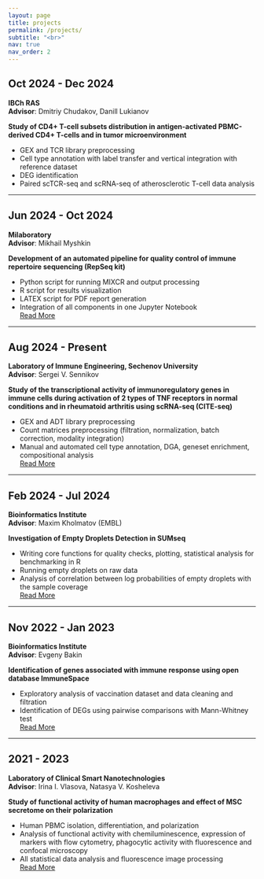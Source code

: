 ```yaml
---
layout: page
title: projects
permalink: /projects/
subtitle: "<br>"
nav: true
nav_order: 2
---
```


## Oct 2024 - Dec 2024  
**IBCh RAS**  
**Advisor**: Dmitriy Chudakov, Danill Lukianov  

**Study of CD4+ T-cell subsets distribution in antigen-activated PBMC-derived CD4+ T-cells and in tumor microenvironment**  
- GEX and TCR library preprocessing  
- Cell type annotation with label transfer and vertical integration with reference dataset  
- DEG identification  
- Paired scTCR-seq and scRNA-seq of atherosclerotic T-cell data analysis  

---

## Jun 2024 - Oct 2024  
**Milaboratory**  
**Advisor**: Mikhail Myshkin  

**Development of an automated pipeline for quality control of immune repertoire sequencing (RepSeq kit)**  
- Python script for running MIXCR and output processing  
- R script for results visualization  
- LATEX script for PDF report generation  
- Integration of all components in one Jupyter Notebook  
[Read More](#)

---

## Aug 2024 - Present  
**Laboratory of Immune Engineering, Sechenov University**  
**Advisor**: Sergei V. Sennikov  

**Study of the transcriptional activity of immunoregulatory genes in immune cells during activation of 2 types of TNF receptors in normal conditions and in rheumatoid arthritis using scRNA-seq (CITE-seq)**  
- GEX and ADT library preprocessing  
- Count matrices preprocessing (filtration, normalization, batch correction, modality integration)  
- Manual and automated cell type annotation, DGA, geneset enrichment, compositional analysis  
[Read More](#)

---

## Feb 2024 - Jul 2024  
**Bioinformatics Institute**  
**Advisor**: Maxim Kholmatov (EMBL)  

**Investigation of Empty Droplets Detection in SUMseq**  
- Writing core functions for quality checks, plotting, statistical analysis for benchmarking in R  
- Running empty droplets on raw data  
- Analysis of correlation between log probabilities of empty droplets with the sample coverage  
[Read More](#)

---

## Nov 2022 - Jan 2023  
**Bioinformatics Institute**  
**Advisor**: Evgeny Bakin  

**Identification of genes associated with immune response using open database ImmuneSpace**  
- Exploratory analysis of vaccination dataset and data cleaning and filtration  
- Identification of DEGs using pairwise comparisons with Mann-Whitney test  
[Read More](#)

---

## 2021 - 2023  
**Laboratory of Clinical Smart Nanotechnologies**  
**Advisor**: Irina I. Vlasova, Natasya V. Kosheleva  

**Study of functional activity of human macrophages and effect of MSC secretome on their polarization**  
- Human PBMC isolation, differentiation, and polarization  
- Analysis of functional activity with chemiluminescence, expression of markers with flow cytometry, phagocytic activity with fluorescence and confocal microscopy  
- All statistical data analysis and fluorescence image processing  
[Read More](#)



